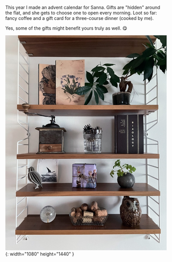 ---
---

This year I made an advent calendar for Sanna. Gifts are "hidden" around the flat, and she gets to choose one to open every morning. Loot so far: fancy coffee and a gift card for a three-course dinner (cooked by me).

Yes, some of the gifts might benefit yours truly as well. 😋

![A shelf filled with all kinds of trinkets. But also a package wrapped in gift paper depicting Olof and Elsa from the Disney movie Frozen.](/images/advent-calendar.jpg){: width="1080" height="1440" }
